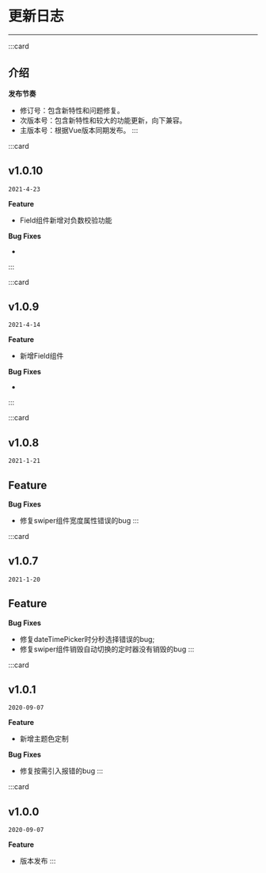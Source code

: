# 更新日志

----
:::card
## 介绍
**发布节奏**

- 修订号：包含新特性和问题修复。
- 次版本号：包含新特性和较大的功能更新，向下兼容。
- 主版本号：根据Vue版本同期发布。
:::

:::card
## v1.0.10

`2021-4-23`

**Feature**
- Field组件新增对负数校验功能

**Bug Fixes**

- 
:::

:::card
## v1.0.9

`2021-4-14`

**Feature**
- 新增Field组件

**Bug Fixes**

- 
:::

:::card
## v1.0.8

`2021-1-21`

**Feature**
-

**Bug Fixes**

- 修复swiper组件宽度属性错误的bug
:::

:::card
## v1.0.7

`2021-1-20`

**Feature**
-

**Bug Fixes**

- 修复dateTimePicker时分秒选择错误的bug;
- 修复swiper组件销毁自动切换的定时器没有销毁的bug
:::

:::card
## v1.0.1

`2020-09-07`

**Feature**
- 新增主题色定制

**Bug Fixes**

- 修复按需引入报错的bug
:::

:::card
## v1.0.0

`2020-09-07`

**Feature**
- 版本发布
:::